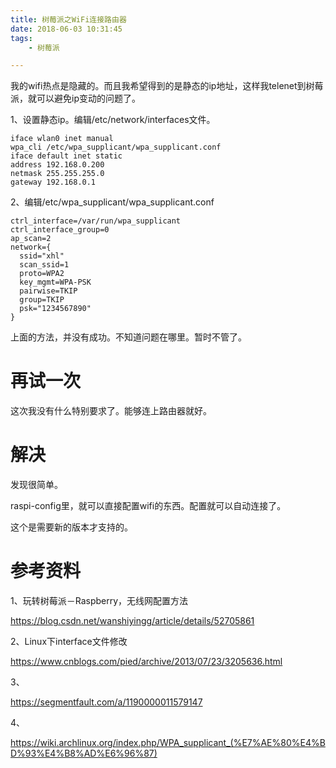 ```yaml
---
title: 树莓派之WiFi连接路由器
date: 2018-06-03 10:31:45
tags:
	- 树莓派

---
```




我的wifi热点是隐藏的。而且我希望得到的是静态的ip地址，这样我telenet到树莓派，就可以避免ip变动的问题了。

1、设置静态ip。编辑/etc/network/interfaces文件。

```
iface wlan0 inet manual
wpa_cli /etc/wpa_supplicant/wpa_supplicant.conf
iface default inet static
address 192.168.0.200
netmask 255.255.255.0
gateway 192.168.0.1
```

2、编辑/etc/wpa_supplicant/wpa_supplicant.conf

```
ctrl_interface=/var/run/wpa_supplicant
ctrl_interface_group=0
ap_scan=2
network={
  ssid="xhl"
  scan_ssid=1
  proto=WPA2
  key_mgmt=WPA-PSK
  pairwise=TKIP
  group=TKIP
  psk="1234567890"
}
```



上面的方法，并没有成功。不知道问题在哪里。暂时不管了。

# 再试一次

这次我没有什么特别要求了。能够连上路由器就好。



# 解决

发现很简单。

raspi-config里，就可以直接配置wifi的东西。配置就可以自动连接了。

这个是需要新的版本才支持的。



# 参考资料

1、玩转树莓派－Raspberry，无线网配置方法

https://blog.csdn.net/wanshiyingg/article/details/52705861

2、Linux下interface文件修改

https://www.cnblogs.com/pied/archive/2013/07/23/3205636.html

3、

https://segmentfault.com/a/1190000011579147



4、

https://wiki.archlinux.org/index.php/WPA_supplicant_(%E7%AE%80%E4%BD%93%E4%B8%AD%E6%96%87)

